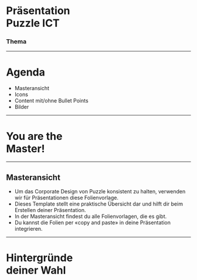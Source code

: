 <h1>Präsentation <br /> <span class="alt">Puzzle ICT</span></h1>

### Thema

<!-- .slide: class="master01" -->

---

# Agenda

* Masteransicht	
* Icons
* Content mit/ohne Bullet Points
* Bilder
<!-- .slide: class="master02" -->

---

<h1>You are the<br /> <span class="alt">Master!</span></h1>
<!-- .slide: class="master03" data-intro="Thema 1" -->

---

## Masteransicht

* Um das Corporate Design von Puzzle konsistent zu halten, verwenden wir für Präsentationen diese Folienvorlage.
* Dieses Template stellt eine praktische Übersicht dar und hilft dir beim Erstellen deiner Präsentation.
* In der Masteransicht findest du alle Folienvorlagen, die es gibt.
* Du kannst die Folien per «copy and paste» in deine Präsentation integrieren.
<!-- .slide: class="master-white" -->

---

<h1>Hintergründe<br /> deiner <span class="alt-2">Wahl</span></h1>
<!-- .slide: class="master04" -->

